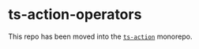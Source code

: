 # ts-action-operators

This repo has been moved into the [`ts-action`](https://github.com/cartant/ts-action) monorepo.